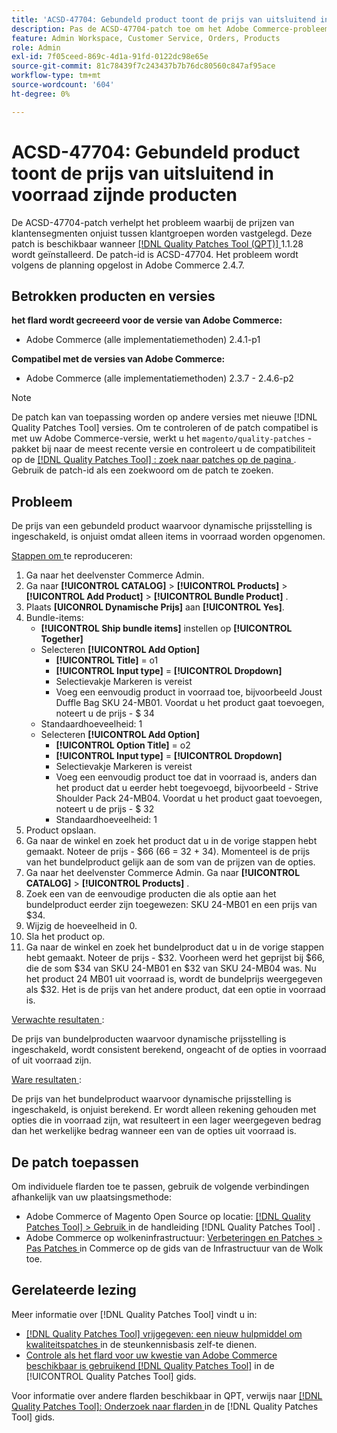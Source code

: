 ```yaml
---
title: 'ACSD-47704: Gebundeld product toont de prijs van uitsluitend in voorraad zijnde producten'
description: Pas de ACSD-47704-patch toe om het Adobe Commerce-probleem op te lossen, waarbij een gebundeld product alleen de prijs van in-stock producten weergeeft.
feature: Admin Workspace, Customer Service, Orders, Products
role: Admin
exl-id: 7f05ceed-869c-4d1a-91fd-0122dc98e65e
source-git-commit: 81c78439f7c243437b7b76dc80560c847af95ace
workflow-type: tm+mt
source-wordcount: '604'
ht-degree: 0%

---
```


# ACSD-47704: Gebundeld product toont de prijs van uitsluitend in voorraad zijnde producten

De ACSD-47704-patch verhelpt het probleem waarbij de prijzen van klantensegmenten onjuist tussen klantgroepen worden vastgelegd. Deze patch is beschikbaar wanneer [[!DNL Quality Patches Tool (QPT)] ](https://experienceleague.adobe.com/en/docs/commerce-knowledge-base/kb/announcements/commerce-announcements/magento-quality-patches-released-new-tool-to-self-serve-quality-patches) 1.1.28 wordt geïnstalleerd. De patch-id is ACSD-47704. Het probleem wordt volgens de planning opgelost in Adobe Commerce 2.4.7.

## Betrokken producten en versies

**het flard wordt gecreeerd voor de versie van Adobe Commerce:**

* Adobe Commerce (alle implementatiemethoden) 2.4.1-p1

**Compatibel met de versies van Adobe Commerce:**

* Adobe Commerce (alle implementatiemethoden) 2.3.7 - 2.4.6-p2

>[!NOTE]
>
>De patch kan van toepassing worden op andere versies met nieuwe [!DNL Quality Patches Tool] versies. Om te controleren of de patch compatibel is met uw Adobe Commerce-versie, werkt u het `magento/quality-patches` -pakket bij naar de meest recente versie en controleert u de compatibiliteit op de [[!DNL Quality Patches Tool] : zoek naar patches op de pagina ](https://experienceleague.adobe.com/tools/commerce-quality-patches/index.html) . Gebruik de patch-id als een zoekwoord om de patch te zoeken.

## Probleem

De prijs van een gebundeld product waarvoor dynamische prijsstelling is ingeschakeld, is onjuist omdat alleen items in voorraad worden opgenomen.

<u> Stappen om </u> te reproduceren:

1. Ga naar het deelvenster Commerce Admin.
1. Ga naar **[!UICONTROL CATALOG]** > **[!UICONTROL Products]** > **[!UICONTROL Add Product]** > **[!UICONTROL Bundle Product]** .
1. Plaats **[UICONROL Dynamische Prijs]** aan **[!UICONTROL Yes]**.
1. Bundle-items:
   * **[!UICONTROL Ship bundle items]** instellen op **[!UICONTROL Together]**
   * Selecteren **[!UICONTROL Add Option]**
      * **[!UICONTROL Title]** = o1
      * **[!UICONTROL Input type]** = **[!UICONTROL Dropdown]**
      * Selectievakje Markeren is vereist
      * Voeg een eenvoudig product in voorraad toe, bijvoorbeeld Joust Duffle Bag SKU 24-MB01. Voordat u het product gaat toevoegen, noteert u de prijs - $ 34
   * Standaardhoeveelheid: 1
   * Selecteren **[!UICONTROL Add Option]**
      * **[!UICONTROL Option Title]** = o2
      * **[!UICONTROL Input type]** = **[!UICONTROL Dropdown]**
      * Selectievakje Markeren is vereist
      * Voeg een eenvoudig product toe dat in voorraad is, anders dan het product dat u eerder hebt toegevoegd, bijvoorbeeld - Strive Shoulder Pack 24-MB04. Voordat u het product gaat toevoegen, noteert u de prijs - $ 32
      * Standaardhoeveelheid: 1
1. Product opslaan.
1. Ga naar de winkel en zoek het product dat u in de vorige stappen hebt gemaakt. Noteer de prijs - $66
(66 = 32 + 34).
Momenteel is de prijs van het bundelproduct gelijk aan de som van de prijzen van de opties.
1. Ga naar het deelvenster Commerce Admin. Ga naar **[!UICONTROL CATALOG]** > **[!UICONTROL Products]** .
1. Zoek een van de eenvoudige producten die als optie aan het bundelproduct eerder zijn toegewezen:
SKU 24-MB01 en een prijs van $34.
1. Wijzig de hoeveelheid in 0.
1. Sla het product op.
1. Ga naar de winkel en zoek het bundelproduct dat u in de vorige stappen hebt gemaakt. Noteer de prijs - $32. Voorheen werd het geprijst bij $66, die de som $34 van SKU 24-MB01 en $32 van SKU 24-MB04 was. Nu het product 24 MB01 uit voorraad is, wordt de bundelprijs weergegeven als $32. Het is de prijs van het andere product, dat een optie in voorraad is.

<u> Verwachte resultaten </u>:

De prijs van bundelproducten waarvoor dynamische prijsstelling is ingeschakeld, wordt consistent berekend, ongeacht of de opties in voorraad of uit voorraad zijn.

<u> Ware resultaten </u>:

De prijs van het bundelproduct waarvoor dynamische prijsstelling is ingeschakeld, is onjuist berekend. Er wordt alleen rekening gehouden met opties die in voorraad zijn, wat resulteert in een lager weergegeven bedrag dan het werkelijke bedrag wanneer een van de opties uit voorraad is.

## De patch toepassen

Om individuele flarden toe te passen, gebruik de volgende verbindingen afhankelijk van uw plaatsingsmethode:

* Adobe Commerce of Magento Open Source op locatie: [[!DNL Quality Patches Tool]  > Gebruik ](/help/tools/quality-patches-tool/usage.md) in de handleiding [!DNL Quality Patches Tool] .
* Adobe Commerce op wolkeninfrastructuur: [ Verbeteringen en Patches > Pas Patches ](https://experienceleague.adobe.com/docs/commerce-cloud-service/user-guide/develop/upgrade/apply-patches.html) in Commerce op de gids van de Infrastructuur van de Wolk toe.

## Gerelateerde lezing

Meer informatie over [!DNL Quality Patches Tool] vindt u in:

* [[!DNL Quality Patches Tool]  vrijgegeven: een nieuw hulpmiddel om kwaliteitspatches ](https://experienceleague.adobe.com/en/docs/commerce-knowledge-base/kb/announcements/commerce-announcements/magento-quality-patches-released-new-tool-to-self-serve-quality-patches) in de steunkennisbasis zelf-te dienen.
* [ Controle als het flard voor uw kwestie van Adobe Commerce beschikbaar is gebruikend  [!DNL Quality Patches Tool]](/help/tools/quality-patches-tool/patches-available-in-qpt/check-patch-for-magento-issue-with-magento-quality-patches.md) in de [!UICONTROL Quality Patches Tool] gids.


Voor informatie over andere flarden beschikbaar in QPT, verwijs naar [[!DNL Quality Patches Tool]: Onderzoek naar flarden ](https://experienceleague.adobe.com/tools/commerce-quality-patches/index.html) in de [!DNL Quality Patches Tool] gids.
